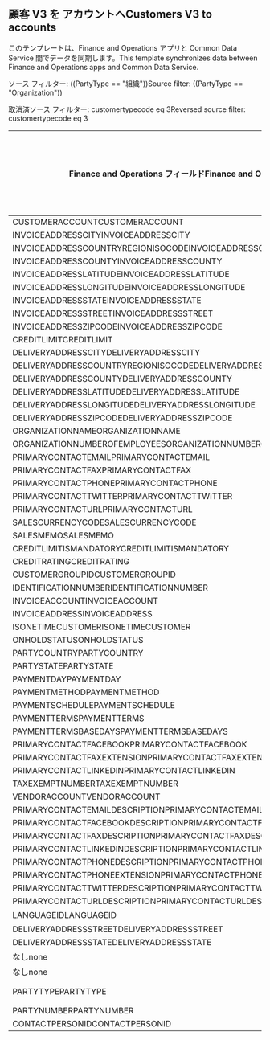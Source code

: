 ## <a name="customers-v3-to-accounts"></a><span data-ttu-id="0e6fe-101">顧客 V3 を アカウントへ</span><span class="sxs-lookup"><span data-stu-id="0e6fe-101">Customers V3 to accounts</span></span>

<span data-ttu-id="0e6fe-102">このテンプレートは、Finance and Operations アプリと Common Data Service 間でデータを同期します。</span><span class="sxs-lookup"><span data-stu-id="0e6fe-102">This template synchronizes data between Finance and Operations apps and Common Data Service.</span></span>

<span data-ttu-id="0e6fe-103">ソース フィルター: ((PartyType == "組織"))</span><span class="sxs-lookup"><span data-stu-id="0e6fe-103">Source filter: ((PartyType == "Organization"))</span></span>

<span data-ttu-id="0e6fe-104">取消済ソース フィルター: customertypecode eq 3</span><span class="sxs-lookup"><span data-stu-id="0e6fe-104">Reversed source filter: customertypecode eq 3</span></span>

<span data-ttu-id="0e6fe-105">Finance and Operations フィールド</span><span class="sxs-lookup"><span data-stu-id="0e6fe-105">Finance and Operations field</span></span> | <span data-ttu-id="0e6fe-106">タイプのマッピング</span><span class="sxs-lookup"><span data-stu-id="0e6fe-106">Map type</span></span> | <span data-ttu-id="0e6fe-107">その他の Dynamics 365 フィールド</span><span class="sxs-lookup"><span data-stu-id="0e6fe-107">Other Dynamics 365 field</span></span> | <span data-ttu-id="0e6fe-108">既定値</span><span class="sxs-lookup"><span data-stu-id="0e6fe-108">Default value</span></span>
---|---|---|---
<span data-ttu-id="0e6fe-109">CUSTOMERACCOUNT</span><span class="sxs-lookup"><span data-stu-id="0e6fe-109">CUSTOMERACCOUNT</span></span> | = | <span data-ttu-id="0e6fe-110">accountnumber</span><span class="sxs-lookup"><span data-stu-id="0e6fe-110">accountnumber</span></span> | 
<span data-ttu-id="0e6fe-111">INVOICEADDRESSCITY</span><span class="sxs-lookup"><span data-stu-id="0e6fe-111">INVOICEADDRESSCITY</span></span> | = | <span data-ttu-id="0e6fe-112">address2_city</span><span class="sxs-lookup"><span data-stu-id="0e6fe-112">address2_city</span></span> | 
<span data-ttu-id="0e6fe-113">INVOICEADDRESSCOUNTRYREGIONISOCODE</span><span class="sxs-lookup"><span data-stu-id="0e6fe-113">INVOICEADDRESSCOUNTRYREGIONISOCODE</span></span> | = | <span data-ttu-id="0e6fe-114">address2_country</span><span class="sxs-lookup"><span data-stu-id="0e6fe-114">address2_country</span></span> | 
<span data-ttu-id="0e6fe-115">INVOICEADDRESSCOUNTY</span><span class="sxs-lookup"><span data-stu-id="0e6fe-115">INVOICEADDRESSCOUNTY</span></span> | = | <span data-ttu-id="0e6fe-116">address2_county</span><span class="sxs-lookup"><span data-stu-id="0e6fe-116">address2_county</span></span> | 
<span data-ttu-id="0e6fe-117">INVOICEADDRESSLATITUDE</span><span class="sxs-lookup"><span data-stu-id="0e6fe-117">INVOICEADDRESSLATITUDE</span></span> | > | <span data-ttu-id="0e6fe-118">address2_latitude</span><span class="sxs-lookup"><span data-stu-id="0e6fe-118">address2_latitude</span></span> | 
<span data-ttu-id="0e6fe-119">INVOICEADDRESSLONGITUDE</span><span class="sxs-lookup"><span data-stu-id="0e6fe-119">INVOICEADDRESSLONGITUDE</span></span> | > | <span data-ttu-id="0e6fe-120">address2_longitude</span><span class="sxs-lookup"><span data-stu-id="0e6fe-120">address2_longitude</span></span> | 
<span data-ttu-id="0e6fe-121">INVOICEADDRESSSTATE</span><span class="sxs-lookup"><span data-stu-id="0e6fe-121">INVOICEADDRESSSTATE</span></span> | = | <span data-ttu-id="0e6fe-122">address2_stateorprovince</span><span class="sxs-lookup"><span data-stu-id="0e6fe-122">address2_stateorprovince</span></span> | 
<span data-ttu-id="0e6fe-123">INVOICEADDRESSSTREET</span><span class="sxs-lookup"><span data-stu-id="0e6fe-123">INVOICEADDRESSSTREET</span></span> | = | <span data-ttu-id="0e6fe-124">address2_line1</span><span class="sxs-lookup"><span data-stu-id="0e6fe-124">address2_line1</span></span> | 
<span data-ttu-id="0e6fe-125">INVOICEADDRESSZIPCODE</span><span class="sxs-lookup"><span data-stu-id="0e6fe-125">INVOICEADDRESSZIPCODE</span></span> | = | <span data-ttu-id="0e6fe-126">address2_postalcode</span><span class="sxs-lookup"><span data-stu-id="0e6fe-126">address2_postalcode</span></span> | 
<span data-ttu-id="0e6fe-127">CREDITLIMIT</span><span class="sxs-lookup"><span data-stu-id="0e6fe-127">CREDITLIMIT</span></span> | = | <span data-ttu-id="0e6fe-128">creditlimit</span><span class="sxs-lookup"><span data-stu-id="0e6fe-128">creditlimit</span></span> | 
<span data-ttu-id="0e6fe-129">DELIVERYADDRESSCITY</span><span class="sxs-lookup"><span data-stu-id="0e6fe-129">DELIVERYADDRESSCITY</span></span> | = | <span data-ttu-id="0e6fe-130">address1_city</span><span class="sxs-lookup"><span data-stu-id="0e6fe-130">address1_city</span></span> | 
<span data-ttu-id="0e6fe-131">DELIVERYADDRESSCOUNTRYREGIONISOCODE</span><span class="sxs-lookup"><span data-stu-id="0e6fe-131">DELIVERYADDRESSCOUNTRYREGIONISOCODE</span></span> | = | <span data-ttu-id="0e6fe-132">address1_country</span><span class="sxs-lookup"><span data-stu-id="0e6fe-132">address1_country</span></span> | 
<span data-ttu-id="0e6fe-133">DELIVERYADDRESSCOUNTY</span><span class="sxs-lookup"><span data-stu-id="0e6fe-133">DELIVERYADDRESSCOUNTY</span></span> | = | <span data-ttu-id="0e6fe-134">address1_county</span><span class="sxs-lookup"><span data-stu-id="0e6fe-134">address1_county</span></span> | 
<span data-ttu-id="0e6fe-135">DELIVERYADDRESSLATITUDE</span><span class="sxs-lookup"><span data-stu-id="0e6fe-135">DELIVERYADDRESSLATITUDE</span></span> | > | <span data-ttu-id="0e6fe-136">address1_latitude</span><span class="sxs-lookup"><span data-stu-id="0e6fe-136">address1_latitude</span></span> | 
<span data-ttu-id="0e6fe-137">DELIVERYADDRESSLONGITUDE</span><span class="sxs-lookup"><span data-stu-id="0e6fe-137">DELIVERYADDRESSLONGITUDE</span></span> | > | <span data-ttu-id="0e6fe-138">address1_longitude</span><span class="sxs-lookup"><span data-stu-id="0e6fe-138">address1_longitude</span></span> | 
<span data-ttu-id="0e6fe-139">DELIVERYADDRESSZIPCODE</span><span class="sxs-lookup"><span data-stu-id="0e6fe-139">DELIVERYADDRESSZIPCODE</span></span> | = | <span data-ttu-id="0e6fe-140">address1_postalcode</span><span class="sxs-lookup"><span data-stu-id="0e6fe-140">address1_postalcode</span></span> | 
<span data-ttu-id="0e6fe-141">ORGANIZATIONNAME</span><span class="sxs-lookup"><span data-stu-id="0e6fe-141">ORGANIZATIONNAME</span></span> | = | <span data-ttu-id="0e6fe-142">name</span><span class="sxs-lookup"><span data-stu-id="0e6fe-142">name</span></span> | 
<span data-ttu-id="0e6fe-143">ORGANIZATIONNUMBEROFEMPLOYEES</span><span class="sxs-lookup"><span data-stu-id="0e6fe-143">ORGANIZATIONNUMBEROFEMPLOYEES</span></span> | = | <span data-ttu-id="0e6fe-144">numberofemployees</span><span class="sxs-lookup"><span data-stu-id="0e6fe-144">numberofemployees</span></span> | 
<span data-ttu-id="0e6fe-145">PRIMARYCONTACTEMAIL</span><span class="sxs-lookup"><span data-stu-id="0e6fe-145">PRIMARYCONTACTEMAIL</span></span> | = | <span data-ttu-id="0e6fe-146">emailaddress1</span><span class="sxs-lookup"><span data-stu-id="0e6fe-146">emailaddress1</span></span> | 
<span data-ttu-id="0e6fe-147">PRIMARYCONTACTFAX</span><span class="sxs-lookup"><span data-stu-id="0e6fe-147">PRIMARYCONTACTFAX</span></span> | = | <span data-ttu-id="0e6fe-148">FAX</span><span class="sxs-lookup"><span data-stu-id="0e6fe-148">fax</span></span> | 
<span data-ttu-id="0e6fe-149">PRIMARYCONTACTPHONE</span><span class="sxs-lookup"><span data-stu-id="0e6fe-149">PRIMARYCONTACTPHONE</span></span> | = | <span data-ttu-id="0e6fe-150">telephone1</span><span class="sxs-lookup"><span data-stu-id="0e6fe-150">telephone1</span></span> | 
<span data-ttu-id="0e6fe-151">PRIMARYCONTACTTWITTER</span><span class="sxs-lookup"><span data-stu-id="0e6fe-151">PRIMARYCONTACTTWITTER</span></span> | = | <span data-ttu-id="0e6fe-152">primarytwitterid</span><span class="sxs-lookup"><span data-stu-id="0e6fe-152">primarytwitterid</span></span> | 
<span data-ttu-id="0e6fe-153">PRIMARYCONTACTURL</span><span class="sxs-lookup"><span data-stu-id="0e6fe-153">PRIMARYCONTACTURL</span></span> | = | <span data-ttu-id="0e6fe-154">websiteurl</span><span class="sxs-lookup"><span data-stu-id="0e6fe-154">websiteurl</span></span> | 
<span data-ttu-id="0e6fe-155">SALESCURRENCYCODE</span><span class="sxs-lookup"><span data-stu-id="0e6fe-155">SALESCURRENCYCODE</span></span> | = | <span data-ttu-id="0e6fe-156">transactioncurrencyid.isocurrencycode</span><span class="sxs-lookup"><span data-stu-id="0e6fe-156">transactioncurrencyid.isocurrencycode</span></span> | 
<span data-ttu-id="0e6fe-157">SALESMEMO</span><span class="sxs-lookup"><span data-stu-id="0e6fe-157">SALESMEMO</span></span> | = | <span data-ttu-id="0e6fe-158">description</span><span class="sxs-lookup"><span data-stu-id="0e6fe-158">description</span></span> | 
<span data-ttu-id="0e6fe-159">CREDITLIMITISMANDATORY</span><span class="sxs-lookup"><span data-stu-id="0e6fe-159">CREDITLIMITISMANDATORY</span></span> | >< | <span data-ttu-id="0e6fe-160">msdyn_creditlimitismandatory</span><span class="sxs-lookup"><span data-stu-id="0e6fe-160">msdyn_creditlimitismandatory</span></span> | 
<span data-ttu-id="0e6fe-161">CREDITRATING</span><span class="sxs-lookup"><span data-stu-id="0e6fe-161">CREDITRATING</span></span> | = | <span data-ttu-id="0e6fe-162">msdyn_creditrating</span><span class="sxs-lookup"><span data-stu-id="0e6fe-162">msdyn_creditrating</span></span> | 
<span data-ttu-id="0e6fe-163">CUSTOMERGROUPID</span><span class="sxs-lookup"><span data-stu-id="0e6fe-163">CUSTOMERGROUPID</span></span> | = | <span data-ttu-id="0e6fe-164">msdyn_customergroupid.msdyn_groupid</span><span class="sxs-lookup"><span data-stu-id="0e6fe-164">msdyn_customergroupid.msdyn_groupid</span></span> | 
<span data-ttu-id="0e6fe-165">IDENTIFICATIONNUMBER</span><span class="sxs-lookup"><span data-stu-id="0e6fe-165">IDENTIFICATIONNUMBER</span></span> | = | <span data-ttu-id="0e6fe-166">msdyn_identificationnumber</span><span class="sxs-lookup"><span data-stu-id="0e6fe-166">msdyn_identificationnumber</span></span> | 
<span data-ttu-id="0e6fe-167">INVOICEACCOUNT</span><span class="sxs-lookup"><span data-stu-id="0e6fe-167">INVOICEACCOUNT</span></span> | = | <span data-ttu-id="0e6fe-168">msdyn_billingaccount.accountnumber</span><span class="sxs-lookup"><span data-stu-id="0e6fe-168">msdyn_billingaccount.accountnumber</span></span> | 
<span data-ttu-id="0e6fe-169">INVOICEADDRESS</span><span class="sxs-lookup"><span data-stu-id="0e6fe-169">INVOICEADDRESS</span></span> | >< | <span data-ttu-id="0e6fe-170">msdyn_invoiceaddress</span><span class="sxs-lookup"><span data-stu-id="0e6fe-170">msdyn_invoiceaddress</span></span> | 
<span data-ttu-id="0e6fe-171">ISONETIMECUSTOMER</span><span class="sxs-lookup"><span data-stu-id="0e6fe-171">ISONETIMECUSTOMER</span></span> | >< | <span data-ttu-id="0e6fe-172">msdyn_onetimecustomer</span><span class="sxs-lookup"><span data-stu-id="0e6fe-172">msdyn_onetimecustomer</span></span> | 
<span data-ttu-id="0e6fe-173">ONHOLDSTATUS</span><span class="sxs-lookup"><span data-stu-id="0e6fe-173">ONHOLDSTATUS</span></span> | >< | <span data-ttu-id="0e6fe-174">msdyn_onholdstatus</span><span class="sxs-lookup"><span data-stu-id="0e6fe-174">msdyn_onholdstatus</span></span> | 
<span data-ttu-id="0e6fe-175">PARTYCOUNTRY</span><span class="sxs-lookup"><span data-stu-id="0e6fe-175">PARTYCOUNTRY</span></span> | = | <span data-ttu-id="0e6fe-176">msdyn_partycountry</span><span class="sxs-lookup"><span data-stu-id="0e6fe-176">msdyn_partycountry</span></span> | 
<span data-ttu-id="0e6fe-177">PARTYSTATE</span><span class="sxs-lookup"><span data-stu-id="0e6fe-177">PARTYSTATE</span></span> | = | <span data-ttu-id="0e6fe-178">msdyn_partystateprovince</span><span class="sxs-lookup"><span data-stu-id="0e6fe-178">msdyn_partystateprovince</span></span> | 
<span data-ttu-id="0e6fe-179">PAYMENTDAY</span><span class="sxs-lookup"><span data-stu-id="0e6fe-179">PAYMENTDAY</span></span> | = | <span data-ttu-id="0e6fe-180">msdyn_paymentday.msdyn_name</span><span class="sxs-lookup"><span data-stu-id="0e6fe-180">msdyn_paymentday.msdyn_name</span></span> | 
<span data-ttu-id="0e6fe-181">PAYMENTMETHOD</span><span class="sxs-lookup"><span data-stu-id="0e6fe-181">PAYMENTMETHOD</span></span> | = | <span data-ttu-id="0e6fe-182">msdyn_customerpaymentmethod.msdyn_name</span><span class="sxs-lookup"><span data-stu-id="0e6fe-182">msdyn_customerpaymentmethod.msdyn_name</span></span> | 
<span data-ttu-id="0e6fe-183">PAYMENTSCHEDULE</span><span class="sxs-lookup"><span data-stu-id="0e6fe-183">PAYMENTSCHEDULE</span></span> | = | <span data-ttu-id="0e6fe-184">msdyn_paymentschedule.msdyn_name</span><span class="sxs-lookup"><span data-stu-id="0e6fe-184">msdyn_paymentschedule.msdyn_name</span></span> | 
<span data-ttu-id="0e6fe-185">PAYMENTTERMS</span><span class="sxs-lookup"><span data-stu-id="0e6fe-185">PAYMENTTERMS</span></span> | = | <span data-ttu-id="0e6fe-186">msdyn_paymentterm.msdyn_name</span><span class="sxs-lookup"><span data-stu-id="0e6fe-186">msdyn_paymentterm.msdyn_name</span></span> | 
<span data-ttu-id="0e6fe-187">PAYMENTTERMSBASEDAYS</span><span class="sxs-lookup"><span data-stu-id="0e6fe-187">PAYMENTTERMSBASEDAYS</span></span> | = | <span data-ttu-id="0e6fe-188">msdyn_paymenttermsbasedays</span><span class="sxs-lookup"><span data-stu-id="0e6fe-188">msdyn_paymenttermsbasedays</span></span> | 
<span data-ttu-id="0e6fe-189">PRIMARYCONTACTFACEBOOK</span><span class="sxs-lookup"><span data-stu-id="0e6fe-189">PRIMARYCONTACTFACEBOOK</span></span> | = | <span data-ttu-id="0e6fe-190">msdyn_primaryfacebookid</span><span class="sxs-lookup"><span data-stu-id="0e6fe-190">msdyn_primaryfacebookid</span></span> | 
<span data-ttu-id="0e6fe-191">PRIMARYCONTACTFAXEXTENSION</span><span class="sxs-lookup"><span data-stu-id="0e6fe-191">PRIMARYCONTACTFAXEXTENSION</span></span> | = | <span data-ttu-id="0e6fe-192">msdyn_faxextension</span><span class="sxs-lookup"><span data-stu-id="0e6fe-192">msdyn_faxextension</span></span> | 
<span data-ttu-id="0e6fe-193">PRIMARYCONTACTLINKEDIN</span><span class="sxs-lookup"><span data-stu-id="0e6fe-193">PRIMARYCONTACTLINKEDIN</span></span> | = | <span data-ttu-id="0e6fe-194">msdyn_primarylinkedinid</span><span class="sxs-lookup"><span data-stu-id="0e6fe-194">msdyn_primarylinkedinid</span></span> | 
<span data-ttu-id="0e6fe-195">TAXEXEMPTNUMBER</span><span class="sxs-lookup"><span data-stu-id="0e6fe-195">TAXEXEMPTNUMBER</span></span> | = | <span data-ttu-id="0e6fe-196">msdyn_taxexemptnumber</span><span class="sxs-lookup"><span data-stu-id="0e6fe-196">msdyn_taxexemptnumber</span></span> | 
<span data-ttu-id="0e6fe-197">VENDORACCOUNT</span><span class="sxs-lookup"><span data-stu-id="0e6fe-197">VENDORACCOUNT</span></span> | = | <span data-ttu-id="0e6fe-198">msdyn_vendor.msdyn_vendoraccountnumber</span><span class="sxs-lookup"><span data-stu-id="0e6fe-198">msdyn_vendor.msdyn_vendoraccountnumber</span></span> | 
<span data-ttu-id="0e6fe-199">PRIMARYCONTACTEMAILDESCRIPTION</span><span class="sxs-lookup"><span data-stu-id="0e6fe-199">PRIMARYCONTACTEMAILDESCRIPTION</span></span> | = | <span data-ttu-id="0e6fe-200">msdyn_emailaddress1description</span><span class="sxs-lookup"><span data-stu-id="0e6fe-200">msdyn_emailaddress1description</span></span> | 
<span data-ttu-id="0e6fe-201">PRIMARYCONTACTFACEBOOKDESCRIPTION</span><span class="sxs-lookup"><span data-stu-id="0e6fe-201">PRIMARYCONTACTFACEBOOKDESCRIPTION</span></span> | = | <span data-ttu-id="0e6fe-202">msdyn_primaryfacebookdescription</span><span class="sxs-lookup"><span data-stu-id="0e6fe-202">msdyn_primaryfacebookdescription</span></span> | 
<span data-ttu-id="0e6fe-203">PRIMARYCONTACTFAXDESCRIPTION</span><span class="sxs-lookup"><span data-stu-id="0e6fe-203">PRIMARYCONTACTFAXDESCRIPTION</span></span> | = | <span data-ttu-id="0e6fe-204">msdyn_faxdescription</span><span class="sxs-lookup"><span data-stu-id="0e6fe-204">msdyn_faxdescription</span></span> | 
<span data-ttu-id="0e6fe-205">PRIMARYCONTACTLINKEDINDESCRIPTION</span><span class="sxs-lookup"><span data-stu-id="0e6fe-205">PRIMARYCONTACTLINKEDINDESCRIPTION</span></span> | = | <span data-ttu-id="0e6fe-206">msdyn_primarylinkedindescrption</span><span class="sxs-lookup"><span data-stu-id="0e6fe-206">msdyn_primarylinkedindescrption</span></span> | 
<span data-ttu-id="0e6fe-207">PRIMARYCONTACTPHONEDESCRIPTION</span><span class="sxs-lookup"><span data-stu-id="0e6fe-207">PRIMARYCONTACTPHONEDESCRIPTION</span></span> | = | <span data-ttu-id="0e6fe-208">msdyn_telephone1description</span><span class="sxs-lookup"><span data-stu-id="0e6fe-208">msdyn_telephone1description</span></span> | 
<span data-ttu-id="0e6fe-209">PRIMARYCONTACTPHONEEXTENSION</span><span class="sxs-lookup"><span data-stu-id="0e6fe-209">PRIMARYCONTACTPHONEEXTENSION</span></span> | = | <span data-ttu-id="0e6fe-210">msdyn_telephone1extension</span><span class="sxs-lookup"><span data-stu-id="0e6fe-210">msdyn_telephone1extension</span></span> | 
<span data-ttu-id="0e6fe-211">PRIMARYCONTACTTWITTERDESCRIPTION</span><span class="sxs-lookup"><span data-stu-id="0e6fe-211">PRIMARYCONTACTTWITTERDESCRIPTION</span></span> | = | <span data-ttu-id="0e6fe-212">msdyn_primarytwitteriddescription</span><span class="sxs-lookup"><span data-stu-id="0e6fe-212">msdyn_primarytwitteriddescription</span></span> | 
<span data-ttu-id="0e6fe-213">PRIMARYCONTACTURLDESCRIPTION</span><span class="sxs-lookup"><span data-stu-id="0e6fe-213">PRIMARYCONTACTURLDESCRIPTION</span></span> | = | <span data-ttu-id="0e6fe-214">msdyn_websiteurldescription</span><span class="sxs-lookup"><span data-stu-id="0e6fe-214">msdyn_websiteurldescription</span></span> | 
<span data-ttu-id="0e6fe-215">LANGUAGEID</span><span class="sxs-lookup"><span data-stu-id="0e6fe-215">LANGUAGEID</span></span> | << | <span data-ttu-id="0e6fe-216">なし</span><span class="sxs-lookup"><span data-stu-id="0e6fe-216">none</span></span> | <span data-ttu-id="0e6fe-217">en-us</span><span class="sxs-lookup"><span data-stu-id="0e6fe-217">en-us</span></span>
<span data-ttu-id="0e6fe-218">DELIVERYADDRESSSTREET</span><span class="sxs-lookup"><span data-stu-id="0e6fe-218">DELIVERYADDRESSSTREET</span></span> | = | <span data-ttu-id="0e6fe-219">address1_line1</span><span class="sxs-lookup"><span data-stu-id="0e6fe-219">address1_line1</span></span> | 
<span data-ttu-id="0e6fe-220">DELIVERYADDRESSSTATE</span><span class="sxs-lookup"><span data-stu-id="0e6fe-220">DELIVERYADDRESSSTATE</span></span> | = | <span data-ttu-id="0e6fe-221">address1_stateorprovince</span><span class="sxs-lookup"><span data-stu-id="0e6fe-221">address1_stateorprovince</span></span> | 
<span data-ttu-id="0e6fe-222">なし</span><span class="sxs-lookup"><span data-stu-id="0e6fe-222">none</span></span> | >> | <span data-ttu-id="0e6fe-223">address1_addresstypecode</span><span class="sxs-lookup"><span data-stu-id="0e6fe-223">address1_addresstypecode</span></span> | <span data-ttu-id="0e6fe-224">2</span><span class="sxs-lookup"><span data-stu-id="0e6fe-224">2</span></span>
<span data-ttu-id="0e6fe-225">なし</span><span class="sxs-lookup"><span data-stu-id="0e6fe-225">none</span></span> | >> | <span data-ttu-id="0e6fe-226">customertypecode</span><span class="sxs-lookup"><span data-stu-id="0e6fe-226">customertypecode</span></span> | <span data-ttu-id="0e6fe-227">3</span><span class="sxs-lookup"><span data-stu-id="0e6fe-227">3</span></span>
<span data-ttu-id="0e6fe-228">PARTYTYPE</span><span class="sxs-lookup"><span data-stu-id="0e6fe-228">PARTYTYPE</span></span> | << | <span data-ttu-id="0e6fe-229">なし</span><span class="sxs-lookup"><span data-stu-id="0e6fe-229">none</span></span> | <span data-ttu-id="0e6fe-230">組織</span><span class="sxs-lookup"><span data-stu-id="0e6fe-230">Organization</span></span>
<span data-ttu-id="0e6fe-231">PARTYNUMBER</span><span class="sxs-lookup"><span data-stu-id="0e6fe-231">PARTYNUMBER</span></span> | = | <span data-ttu-id="0e6fe-232">msdyn_partynumber</span><span class="sxs-lookup"><span data-stu-id="0e6fe-232">msdyn_partynumber</span></span> | 
<span data-ttu-id="0e6fe-233">CONTACTPERSONID</span><span class="sxs-lookup"><span data-stu-id="0e6fe-233">CONTACTPERSONID</span></span> | = | <span data-ttu-id="0e6fe-234">primarycontactid.msdyn_contactpersonid</span><span class="sxs-lookup"><span data-stu-id="0e6fe-234">primarycontactid.msdyn_contactpersonid</span></span> | 
